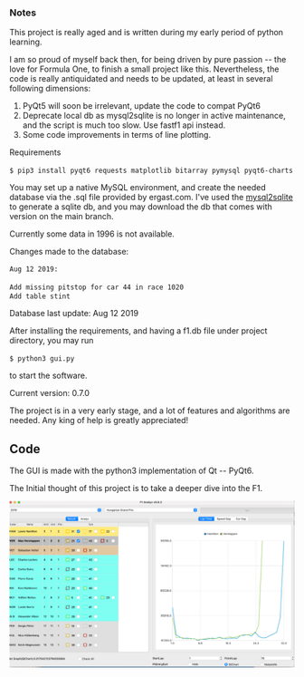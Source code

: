 
### Notes
This project is really aged and is written during my early period of python learning. 

I am so proud of myself back then, for being driven by pure passion -- the love for Formula One,  to finish a small project like this. Nevertheless, the code is really antiquidated and needs to be updated, at least in several following dimensions:

1. PyQt5 will soon be irrelevant, update the code to compat PyQt6
2. Deprecate local db as mysql2sqlite is no longer in active maintenance, and the script is much too slow. Use fastf1 api instead.
3. Some code improvements in terms of line plotting.

Requirements

`$ pip3 install pyqt6 requests matplotlib bitarray pymysql pyqt6-charts`

You may set up a native MySQL environment, and create the needed database via the .sql file provided by ergast.com.
I've used the [mysql2sqlite](https://github.com/dumblob/mysql2sqlite) to generate a sqlite db, and you may download the db that comes with  version on the main branch.


Currently some data in 1996 is not available.


Changes made to the database:


    Aug 12 2019:
    
    Add missing pitstop for car 44 in race 1020
    Add table stint

Database last update: Aug 12 2019

After installing the requirements, and having a f1.db file under project directory, you may run

`$ python3 gui.py`

to start the software.

Current version: 0.7.0 

The project is in a very early stage, and a lot of features and algorithms are needed. Any king of help is greatly appreciated!

## Code

The GUI is made with the python3 implementation of Qt -- PyQt6.

The Initial thought of this project is to take a deeper dive into the F1.

![image-20220829003015302](./Screenshots/image-20220829003015302.png)
